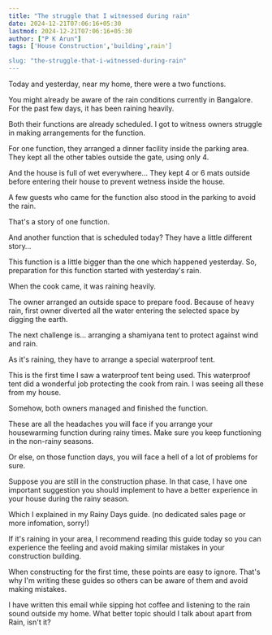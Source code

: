 ```yaml
---
title: "The struggle that I witnessed during rain"
date: 2024-12-21T07:06:16+05:30
lastmod: 2024-12-21T07:06:16+05:30
author: ["P K Arun"]
tags: ['House Construction','building',rain'] 

slug: "the-struggle-that-i-witnessed-during-rain"
---
```


Today and yesterday, near my home, there were a two functions.

You might already be aware of the rain conditions currently in Bangalore. For the past few days, it has been raining heavily.

Both their functions are already scheduled. I got to witness owners struggle in making arrangements for the function.

For one function, they arranged a dinner facility inside the parking area. They kept all the other tables outside the gate, using only 4.

And the house is full of wet everywhere… They kept 4 or 6 mats outside before entering their house to prevent wetness inside the house.

A few guests who came for the function also stood in the parking to avoid the rain.

That's a story of one function.

And another function that is scheduled today? They have a little different story…

This function is a little bigger than the one which happened yesterday. So, preparation for this function started with yesterday's rain.

When the cook came, it was raining heavily.

The owner arranged an outside space to prepare food. Because of heavy rain, first owner diverted all the water entering the selected space by digging the earth.

The next challenge is… arranging a shamiyana tent to protect against wind and rain.

As it's raining, they have to arrange a special waterproof tent.

This is the first time I saw a waterproof tent being used. This waterproof tent did a wonderful job protecting the cook from rain. I was seeing all these from my house.

Somehow, both owners managed and finished the function.

These are all the headaches you will face if you arrange your housewarming function during rainy times. Make sure you keep functioning in the non-rainy seasons.

Or else, on those function days, you will face a hell of a lot of problems for sure.

Suppose you are still in the construction phase. In that case, I have one important suggestion you should implement to have a better experience in your house during the rainy season.

Which I explained in my Rainy Days guide. (no dedicated sales page or more infomation, sorry!)

If it's raining in your area, I recommend reading this guide today so you can experience the feeling and avoid making similar mistakes in your construction building.

When constructing for the first time, these points are easy to ignore. That's why I'm writing these guides so others can be aware of them and avoid making mistakes.

I have written this email while sipping hot coffee and listening to the rain sound outside my home. What better topic should I talk about apart from Rain, isn't it?